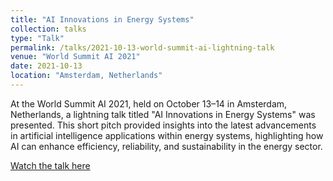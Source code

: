 ```yaml
---
title: "AI Innovations in Energy Systems"
collection: talks
type: "Talk"
permalink: /talks/2021-10-13-world-summit-ai-lightning-talk
venue: "World Summit AI 2021"
date: 2021-10-13
location: "Amsterdam, Netherlands"
---
```

At the World Summit AI 2021, held on October 13–14 in Amsterdam, Netherlands, a lightning talk titled "AI Innovations in Energy Systems" was presented. This short pitch provided insights into the latest advancements in artificial intelligence applications within energy systems, highlighting how AI can enhance efficiency, reliability, and sustainability in the energy sector.

[Watch the talk here](https://youtu.be/rkpWCiYNJcs)
